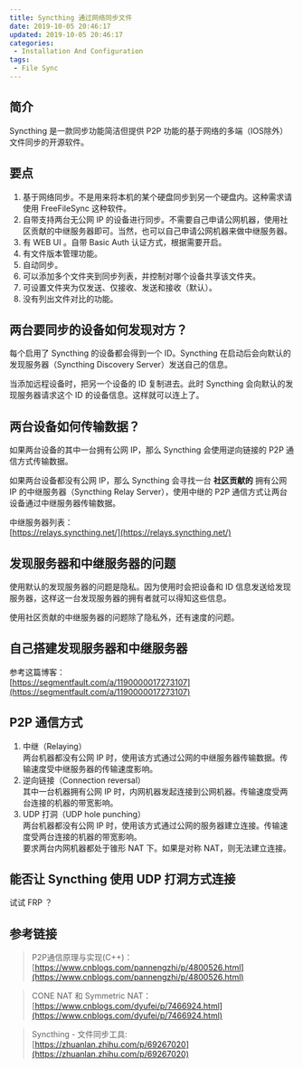 ```yaml
---
title: Syncthing 通过网络同步文件
date: 2019-10-05 20:46:17
updated: 2019-10-05 20:46:17
categories:
 - Installation And Configuration
tags:
 - File Sync
---
```



## 简介

Syncthing 是一款同步功能简洁但提供 P2P 功能的基于网络的多端（IOS除外）文件同步的开源软件。

<!-- more -->

## 要点

1. 基于网络同步。不是用来将本机的某个硬盘同步到另一个硬盘内。这种需求请使用 FreeFileSync 这种软件。
2. 自带支持两台无公网 IP 的设备进行同步。不需要自己申请公网机器，使用社区贡献的中继服务器即可。当然，也可以自己申请公网机器来做中继服务器。
3. 有 WEB UI 。自带 Basic Auth 认证方式，根据需要开启。
4. 有文件版本管理功能。
5. 自动同步。
6. 可以添加多个文件夹到同步列表，并控制对哪个设备共享该文件夹。
7. 可设置文件夹为仅发送、仅接收、发送和接收（默认）。
8. 没有列出文件对比的功能。

## 两台要同步的设备如何发现对方？

每个启用了 Syncthing 的设备都会得到一个 ID。Syncthing 在启动后会向默认的发现服务器（Syncthing Discovery Server）发送自己的信息。  

当添加远程设备时，把另一个设备的 ID 复制进去。此时 Syncthing 会向默认的发现服务器请求这个 ID 的设备信息。这样就可以连上了。

## 两台设备如何传输数据？

如果两台设备的其中一台拥有公网 IP，那么 Syncthing 会使用逆向链接的 P2P 通信方式传输数据。

如果两台设备都没有公网 IP，那么 Syncthing 会寻找一台 **社区贡献的** 拥有公网 IP 的中继服务器（Syncthing Relay Server），使用中继的 P2P 通信方式让两台设备通过中继服务器传输数据。  

中继服务器列表：  
[https://relays.syncthing.net/](https://relays.syncthing.net/)

## 发现服务器和中继服务器的问题

使用默认的发现服务器的问题是隐私。因为使用时会把设备和 ID 信息发送给发现服务器，这样这一台发现服务器的拥有者就可以得知这些信息。  

使用社区贡献的中继服务器的问题除了隐私外，还有速度的问题。

## 自己搭建发现服务器和中继服务器

参考这篇博客：  
[https://segmentfault.com/a/1190000017273107](https://segmentfault.com/a/1190000017273107)

## P2P 通信方式

1. 中继（Relaying）  
   两台机器都没有公网 IP 时，使用该方式通过公网的中继服务器传输数据。传输速度受中继服务器的传输速度影响。
2. 逆向链接（Connection reversal）  
   其中一台机器拥有公网 IP 时，内网机器发起连接到公网机器。传输速度受两台连接的机器的带宽影响。
3. UDP 打洞（UDP hole punching）  
   两台机器都没有公网 IP 时，使用该方式通过公网的服务器建立连接。传输速度受两台连接的机器的带宽影响。  
   要求两台内网机器都处于锥形 NAT 下。如果是对称 NAT，则无法建立连接。

## 能否让 Syncthing 使用 UDP 打洞方式连接

试试 FRP ？

## 参考链接

> P2P通信原理与实现(C++)：  
> [https://www.cnblogs.com/pannengzhi/p/4800526.html](https://www.cnblogs.com/pannengzhi/p/4800526.html)

> CONE NAT 和 Symmetric NAT：  
> [https://www.cnblogs.com/dyufei/p/7466924.html](https://www.cnblogs.com/dyufei/p/7466924.html)

> Syncthing - 文件同步工具:  
> [https://zhuanlan.zhihu.com/p/69267020](https://zhuanlan.zhihu.com/p/69267020)